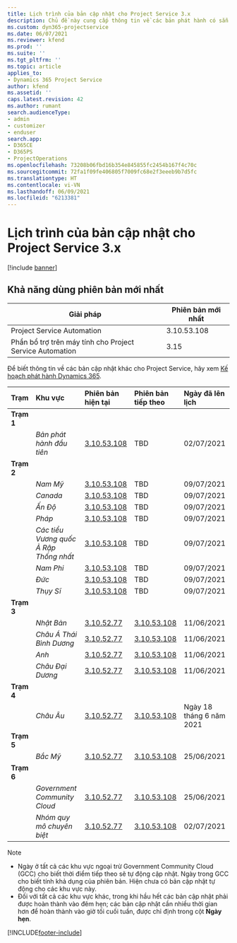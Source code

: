```yaml
---
title: Lịch trình của bản cập nhật cho Project Service 3.x
description: Chủ đề này cung cấp thông tin về các bản phát hành có sẵn và sắp tới của Dynamics 365 Project Service Automation.
ms.custom: dyn365-projectservice
ms.date: 06/07/2021
ms.reviewer: kfend
ms.prod: ''
ms.suite: ''
ms.tgt_pltfrm: ''
ms.topic: article
applies_to:
- Dynamics 365 Project Service
author: kfend
ms.assetid: ''
caps.latest.revision: 42
ms.author: rumant
search.audienceType:
- admin
- customizer
- enduser
search.app:
- D365CE
- D365PS
- ProjectOperations
ms.openlocfilehash: 73208b06fbd16b354e845855fc2454b167f4c70c
ms.sourcegitcommit: 72fa1f09fe406805f7009fc68e2f3eeeb9b7d5fc
ms.translationtype: HT
ms.contentlocale: vi-VN
ms.lasthandoff: 06/09/2021
ms.locfileid: "6213381"
---
```

# <a name="update-release-schedule-for-project-service-3x"></a>Lịch trình của bản cập nhật cho Project Service 3.x

[!include [banner](../includes/psa-now-project-operations.md)]

## <a name="latest-version-availability"></a>Khả năng dùng phiên bản mới nhất

| Giải pháp  | Phiên bản mới nhất |
|-------|----|
| Project Service Automation    | 3.10.53.108 |
| Phần bổ trợ trên máy tính cho Project Service Automation                | 3.15          |

Để biết thông tin về các bản cập nhật khác cho Project Service, hãy xem [Kế hoạch phát hành Dynamics 365](/dynamics365/release-plans/). 

| Trạm  | Khu vực | Phiên bản hiện tại | Phiên bản tiếp theo |  Ngày đã lên lịch
| :---   | :---   | :---   | :---   |:---   |         
|<strong>Trạm 1</strong> | |  |  | |
| | <i>Bản phát hành đầu tiên</i> | [3.10.53.108](whats-new-ur-32.md) | TBD | 02/07/2021
|<strong>Trạm 2</strong> | |  |  | |
| | <i>Nam Mỹ</i> | [3.10.53.108](whats-new-ur-32.md) | TBD | 09/07/2021
| | <i>Canada</i> | [3.10.53.108](whats-new-ur-32.md) | TBD | 09/07/2021
| | <i>Ấn Độ</i> | [3.10.53.108](whats-new-ur-32.md) | TBD | 09/07/2021
| | <i>Pháp</i> | [3.10.53.108](whats-new-ur-32.md) | TBD | 09/07/2021
| | <i>Các tiểu Vương quốc Ả Rập Thống nhất</i> | [3.10.53.108](whats-new-ur-32.md) | TBD | 09/07/2021
| | <i>Nam Phi</i> | [3.10.53.108](whats-new-ur-32.md) | TBD | 09/07/2021
| | <i>Đức</i> | [3.10.53.108](whats-new-ur-32.md) | TBD | 09/07/2021
| | <i>Thụy Sĩ</i> | [3.10.53.108](whats-new-ur-32.md) | TBD | 09/07/2021
|<strong>Trạm 3</strong> | |  |  | |
| | <i>Nhật Bản</i> | [3.10.52.77](whats-new-ur-31.md) | [3.10.53.108](whats-new-ur-32.md) | 11/06/2021
| | <i>Châu Á Thái Bình Dương</i> | [3.10.52.77](whats-new-ur-31.md) | [3.10.53.108](whats-new-ur-32.md) | 11/06/2021
| | <i>Anh</i> | [3.10.52.77](whats-new-ur-31.md) | [3.10.53.108](whats-new-ur-32.md) | 11/06/2021
| | <i>Châu Đại Dương</i> | [3.10.52.77](whats-new-ur-31.md) | [3.10.53.108](whats-new-ur-32.md) | 11/06/2021
|<strong>Trạm 4</strong> | |  |  | |
| | <i>Châu Âu</i> | [3.10.52.77](whats-new-ur-31.md) | [3.10.53.108](whats-new-ur-32.md) | Ngày 18 tháng 6 năm 2021
|<strong>Trạm 5</strong> | |  |  | |
| | <i>Bắc Mỹ</i> | [3.10.52.77](whats-new-ur-31.md) | [3.10.53.108](whats-new-ur-32.md) | 25/06/2021
|<strong>Trạm 6</strong> | |  |  | |
| | <i>Government Community Cloud</i> | [3.10.52.77](whats-new-ur-31.md) | [3.10.53.108](whats-new-ur-32.md) | 25/06/2021
| | <i>Nhóm quy mô chuyên biệt</i> | [3.10.52.77](whats-new-ur-31.md) | [3.10.53.108](whats-new-ur-32.md) | 02/07/2021

>[!Note]
> - Ngày ở tất cả các khu vực ngoại trừ Government Community Cloud (GCC) cho biết thời điểm tiếp theo sẽ tự động cập nhật. Ngày trong GCC cho biết tính khả dụng của phiên bản. Hiện chưa có bản cập nhật tự động cho các khu vực này.
> - Đối với tất cả các khu vực khác, trong khi hầu hết các bản cập nhật phải được hoàn thành vào đêm hẹn; các bản cập nhật cần nhiều thời gian hơn để hoàn thành vào giờ tối cuối tuần, được chỉ định trong cột **Ngày hẹn**.


[!INCLUDE[footer-include](../includes/footer-banner.md)]
